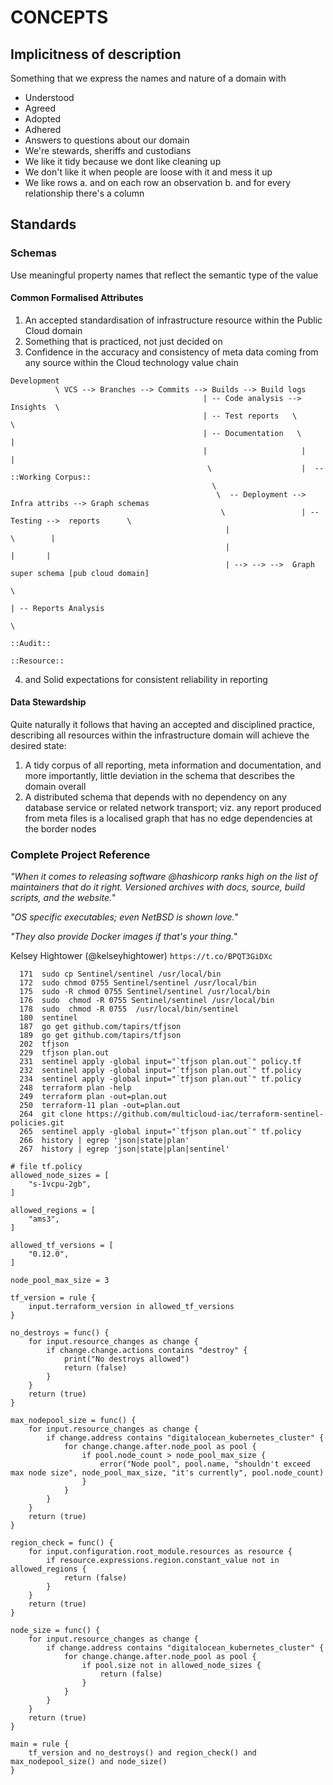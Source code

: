 
# CONCEPTS

## Implicitness of description

Something that we express the names and nature of a domain with 
- Understood
- Agreed
- Adopted
- Adhered
- Answers to questions about our domain
- We're stewards, sheriffs and custodians
- We like it tidy because we dont like cleaning up
- We don't like it when people are loose with it and mess it up
- We like rows
  a. and on each row an observation
  b. and for every relationship there's a column 

## Standards

### Schemas

Use meaningful property names that reflect the semantic type of the value

#### Common Formalised Attributes
1. An accepted standardisation of infrastructure resource within the Public Cloud domain
2. Something that is practiced, not just decided on
3. Confidence in the accuracy and consistency of meta data coming from any source within the Cloud technology value 
chain

```
Development 
          \ VCS --> Branches --> Commits --> Builds --> Build logs
                                           | -- Code analysis --> Insights  \         
                                           | -- Test reports   \             \   
                                           | -- Documentation   \             |                                      
                                           |                     |            |
                                            \                    |  -- ::Working Corpus::     
                                             \
                                              \  -- Deployment --> Infra attribs --> Graph schemas   
                                               \                 | -- Testing -->  reports      \ 
                                                |                                       \        | 
                                                |                                        |       |
                                                | --> --> -->  Graph super schema [pub cloud domain]
                                                                                                \ 
                                                                                                 | -- Reports Analysis 
                                                                                                              \ 
                                                                                                              ::Audit::
                                                                                                             ::Resource::
```
4.  and Solid expectations for consistent 
reliability in 
reporting

#### Data Stewardship
Quite naturally it follows that having an accepted and disciplined practice, describing all 
resources within the infrastructure domain will achieve the desired state:

1. A tidy corpus of all reporting, meta information and documentation, and more importantly, little deviation 
in the schema that describes the domain overall
2. A distributed schema that depends with no dependency on any database service or related network transport; viz. 
any report produced from meta files is a localised graph that has no edge dependencies at the border nodes 






### Complete Project Reference
_"When it comes to releasing software @hashicorp ranks high on the list of maintainers that do it right.
Versioned archives with docs, source, build scripts, and the website._" 

_"OS specific executables; even NetBSD is shown love._" 

_"They also provide Docker images if that's your thing._" 

Kelsey Hightower (@kelseyhightower)  `https://t.co/BPQT3GiDXc`


```
  171  sudo cp Sentinel/sentinel /usr/local/bin
  172  sudo chmod 0755 Sentinel/sentinel /usr/local/bin
  175  sudo -R chmod 0755 Sentinel/sentinel /usr/local/bin
  176  sudo  chmod -R 0755 Sentinel/sentinel /usr/local/bin
  178  sudo  chmod -R 0755  /usr/local/bin/sentinel
  180  sentinel
  187  go get github.com/tapirs/tfjson
  189  go get github.com/tapirs/tfjson
  202  tfjson
  229  tfjson plan.out
  231  sentinel apply -global input="`tfjson plan.out`" policy.tf
  232  sentinel apply -global input="`tfjson plan.out`" tf.policy
  234  sentinel apply -global input="`tfjson plan.out`" tf.policy
  248  terraform plan -help
  249  terraform plan -out=plan.out
  250  terraform-11 plan -out=plan.out
  264  git clone https://github.com/multicloud-iac/terraform-sentinel-policies.git
  265  sentinel apply -global input="`tfjson plan.out`" tf.policy
  266  history | egrep 'json|state|plan'
  267  history | egrep 'json|state|plan|sentinel'
```


```
# file tf.policy
allowed_node_sizes = [
	"s-1vcpu-2gb",
]

allowed_regions = [
	"ams3",
]

allowed_tf_versions = [
	"0.12.0",
]

node_pool_max_size = 3

tf_version = rule {
	input.terraform_version in allowed_tf_versions
}

no_destroys = func() {
	for input.resource_changes as change {
		if change.change.actions contains "destroy" {
			print("No destroys allowed")
			return (false)
		}
	}
	return (true)
}

max_nodepool_size = func() {
	for input.resource_changes as change {
		if change.address contains "digitalocean_kubernetes_cluster" {
			for change.change.after.node_pool as pool {
				if pool.node_count > node_pool_max_size {
					error("Node pool", pool.name, "shouldn't exceed max node size", node_pool_max_size, "it's currently", pool.node_count)
				}
			}
		}
	}
	return (true)
}

region_check = func() {
	for input.configuration.root_module.resources as resource {
		if resource.expressions.region.constant_value not in allowed_regions {
			return (false)
		}
	}
	return (true)
}

node_size = func() {
	for input.resource_changes as change {
		if change.address contains "digitalocean_kubernetes_cluster" {
			for change.change.after.node_pool as pool {
				if pool.size not in allowed_node_sizes {
					return (false)
				}
			}
		}
	}
	return (true)
}

main = rule {
	tf_version and no_destroys() and region_check() and max_nodepool_size() and node_size()
}
```
